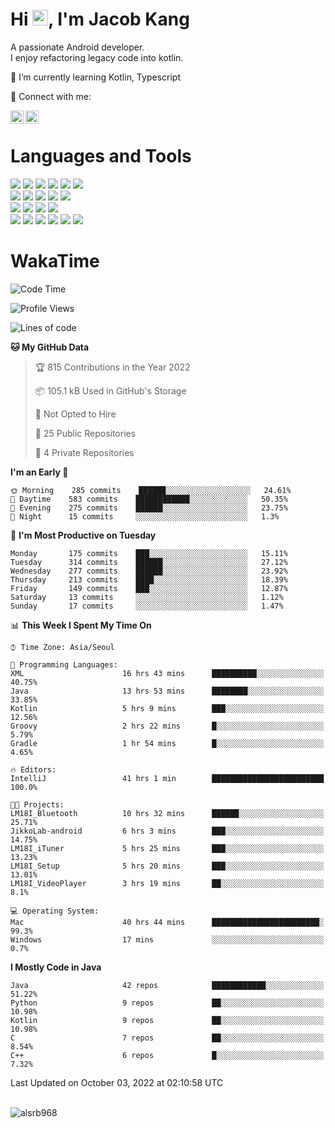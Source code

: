 # Hi <img src="https://media.giphy.com/media/hvRJCLFzcasrR4ia7z/giphy.gif" width="25px">, I'm Jacob Kang
A passionate Android developer.
</br>
I enjoy refactoring legacy code into kotlin.

🌱 I’m currently learning Kotlin, Typescript

🤝 Connect with me:

<a href="https://www.linkedin.com/in/minkyu-kang-b7477b1b2/"><img align="left" src="https://raw.githubusercontent.com/yushi1007/yushi1007/main/images/linkedin.svg" alt="Minkyu Kang | LinkedIn" width="21px"/></a>
<a href="https://www.instagram.com/_jacob_kang/"><img align="left" src="https://raw.githubusercontent.com/yushi1007/yushi1007/main/images/instagram.svg" alt="Jacob Kang | Instagram" width="21px"/></a>

</br>

# Languages and Tools

<div align="left">
<img src="https://img.shields.io/badge/java-007396?logo=java&logoColor=white"/>
<img src="https://img.shields.io/badge/kotlin-7F52FF?logo=kotlin&logoColor=white"/>
<img src="https://img.shields.io/badge/python-3776AB?logo=python&logoColor=white"/>
<img src="https://img.shields.io/badge/bash shell-4EAA25?logo=gnubash&logoColor=white"/>
<img src="https://img.shields.io/badge/c-A8B9CC?logo=c&logoColor=white"/>
<img src="https://img.shields.io/badge/c++-00599C?logo=c%2b%2b&logoColor=white"/>
</div>
<div align="left">
<img src="https://img.shields.io/badge/git-F05032?logo=git&logoColor=white"/>
<img src="https://img.shields.io/badge/github-181717?logo=github&logoColor=white"/>
<img src="https://img.shields.io/badge/mysql-4479A1?logo=mysql&logoColor=white"/>
<img src="https://img.shields.io/badge/sqlite-003B57?logo=sqlite&logoColor=white"/>
<img src="https://img.shields.io/badge/amazon AWS-232F3E?logo=amazonaws&logoColor=white"/>
</div>
<div align="left">
<img src="https://img.shields.io/badge/android-3DDC84?logo=android&logoColor=white"/>
<img src="https://img.shields.io/badge/linux-FCC624?logo=linux&logoColor=white"/>
<img src="https://img.shields.io/badge/flask-000000?logo=flask&logoColor=white"/>
<img src="https://img.shields.io/badge/arduino-00979D?logo=arduino&logoColor=white"/>
</div>
<div align="left">
<img src="https://img.shields.io/badge/slack-4A154B?logo=slack&logoColor=white"/>
<img src="https://img.shields.io/badge/notion-000000?logo=notion&logoColor=white"/>
<img src="https://img.shields.io/badge/jira-0052CC?logo=jira&logoColor=white"/>
<img src="https://img.shields.io/badge/postman-FF6C37?logo=postman&logoColor=white"/>
<img src="https://img.shields.io/badge/intellij-000000?logo=intellijidea&logoColor=white"/>
<img src="https://img.shields.io/badge/pycharm-000000?logo=pycharm&logoColor=white"/>
</div>

# WakaTime

<!--START_SECTION:waka-->
![Code Time](http://img.shields.io/badge/Code%20Time-1%2C302%20hrs%204%20mins-blue)

![Profile Views](http://img.shields.io/badge/Profile%20Views-0-blue)

![Lines of code](https://img.shields.io/badge/From%20Hello%20World%20I%27ve%20Written-170%20Thousand%20lines%20of%20code-blue)

**🐱 My GitHub Data** 

> 🏆 815 Contributions in the Year 2022
 > 
> 📦 105.1 kB Used in GitHub's Storage 
 > 
> 🚫 Not Opted to Hire
 > 
> 📜 25 Public Repositories 
 > 
> 🔑 4 Private Repositories  
 > 
**I'm an Early 🐤** 

```text
🌞 Morning    285 commits    ██████░░░░░░░░░░░░░░░░░░░   24.61% 
🌆 Daytime    583 commits    ████████████░░░░░░░░░░░░░   50.35% 
🌃 Evening    275 commits    ██████░░░░░░░░░░░░░░░░░░░   23.75% 
🌙 Night      15 commits     ░░░░░░░░░░░░░░░░░░░░░░░░░   1.3%

```
📅 **I'm Most Productive on Tuesday** 

```text
Monday       175 commits    ███░░░░░░░░░░░░░░░░░░░░░░   15.11% 
Tuesday      314 commits    ██████░░░░░░░░░░░░░░░░░░░   27.12% 
Wednesday    277 commits    ██████░░░░░░░░░░░░░░░░░░░   23.92% 
Thursday     213 commits    ████░░░░░░░░░░░░░░░░░░░░░   18.39% 
Friday       149 commits    ███░░░░░░░░░░░░░░░░░░░░░░   12.87% 
Saturday     13 commits     ░░░░░░░░░░░░░░░░░░░░░░░░░   1.12% 
Sunday       17 commits     ░░░░░░░░░░░░░░░░░░░░░░░░░   1.47%

```


📊 **This Week I Spent My Time On** 

```text
⌚︎ Time Zone: Asia/Seoul

💬 Programming Languages: 
XML                      16 hrs 43 mins      ██████████░░░░░░░░░░░░░░░   40.75% 
Java                     13 hrs 53 mins      ████████░░░░░░░░░░░░░░░░░   33.85% 
Kotlin                   5 hrs 9 mins        ███░░░░░░░░░░░░░░░░░░░░░░   12.56% 
Groovy                   2 hrs 22 mins       █░░░░░░░░░░░░░░░░░░░░░░░░   5.79% 
Gradle                   1 hr 54 mins        █░░░░░░░░░░░░░░░░░░░░░░░░   4.65%

🔥 Editors: 
IntelliJ                 41 hrs 1 min        █████████████████████████   100.0%

🐱‍💻 Projects: 
LM18I_Bluetooth          10 hrs 32 mins      ██████░░░░░░░░░░░░░░░░░░░   25.71% 
JikkoLab-android         6 hrs 3 mins        ███░░░░░░░░░░░░░░░░░░░░░░   14.75% 
LM18I_iTuner             5 hrs 25 mins       ███░░░░░░░░░░░░░░░░░░░░░░   13.23% 
LM18I_Setup              5 hrs 20 mins       ███░░░░░░░░░░░░░░░░░░░░░░   13.01% 
LM18I_VideoPlayer        3 hrs 19 mins       ██░░░░░░░░░░░░░░░░░░░░░░░   8.1%

💻 Operating System: 
Mac                      40 hrs 44 mins      ████████████████████████░   99.3% 
Windows                  17 mins             ░░░░░░░░░░░░░░░░░░░░░░░░░   0.7%

```

**I Mostly Code in Java** 

```text
Java                     42 repos            ████████████░░░░░░░░░░░░░   51.22% 
Python                   9 repos             ██░░░░░░░░░░░░░░░░░░░░░░░   10.98% 
Kotlin                   9 repos             ██░░░░░░░░░░░░░░░░░░░░░░░   10.98% 
C                        7 repos             ██░░░░░░░░░░░░░░░░░░░░░░░   8.54% 
C++                      6 repos             █░░░░░░░░░░░░░░░░░░░░░░░░   7.32%

```



 Last Updated on October 03, 2022 at 02:10:58 UTC
<!--END_SECTION:waka-->

</br>

<div align="left">
<img align="left" src="https://github-readme-stats.vercel.app/api/top-langs?username=alsrb968&show_icons=true&locale=en&layout=compact&theme=dark" alt="alsrb968" />
</div>
